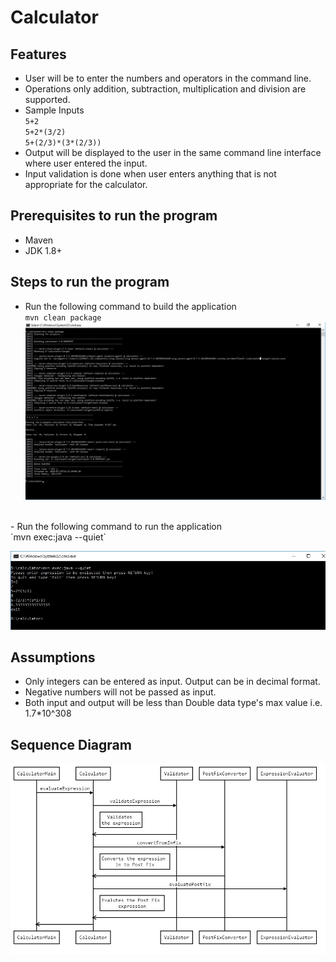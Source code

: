#  Calculator

## Features
- User will be to enter the numbers and operators in the command line.
- Operations only addition, subtraction, multiplication and division are supported.
- Sample Inputs <br />
  `5+2` <br />
  `5+2*(3/2)` <br />
   `5+(2/3)*(3*(2/3))` <br />
- Output will be displayed to the user in the same command line interface where user entered the input.
- Input validation is done when user enters anything that is not appropriate for the calculator.

## Prerequisites to run the program
- Maven 
- JDK 1.8+

## Steps to run the program
- Run the following command to build the application<br />
 `mvn clean package` <br />
![](https://github.com/vimal-kanagaraj/calculator/raw/master/screenshots/mvn-package.jpg)
<br />
- Run the following command to run the application <br />
 `mvn exec:java --quiet` <br />

 ![](https://github.com/vimal-kanagaraj/calculator/raw/master/screenshots/mvn-run.jpg) 
 <br />
 
## Assumptions
- Only integers can be entered as input. Output can be in decimal format.
- Negative numbers will not be passed as input. 
- Both input and output will be less than Double data type's max value i.e. 1.7*10^308

## Sequence Diagram
 ![](https://github.com/vimal-kanagaraj/calculator/raw/master/screenshots/sequence-diagram.jpg) 
